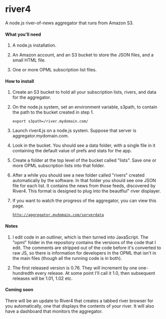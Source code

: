 river4
======

A node.js river-of-news aggregator that runs from Amazon S3.

#### What you'll need

1. A node.js installation.

2. An Amazon account, and an S3 bucket to store the JSON files, and a small HTML file.

3. One or more OPML subscription list files.

#### How to install

1. Create an S3 bucket to hold all your subscription lists, rivers, and data for the aggregator. 

2. On the node.js system, set an environment variable, s3path, to contain the path to the bucket created in step 1.

   <code>export s3path=/river.mydomain.com/</code>

3. Launch river4.js on a node.js system. Suppose that server is aggregator.mydomain.com.

4. Look in the bucket. You should see a data folder, with a single file in it containing the default value of prefs and stats for the app.

5. Create a folder at the top level of the bucket called "lists". Save one or more OPML subscription lists into that folder.

6. After a while you should see a new folder called "rivers" created automatically by the software. In that folder you should see one JSON file for each list. It contains the news from those feeds, discovered by River4. This format is designed to plug into the beautfiul" river displayer. 

7. If you want to watch the progress of the aggregator, you can view this page. 

    <code>http://aggregator.mydomain.com/serverdata</code>

#### Notes

1. I edit code in an outliner, which is then turned into JavaScript. The "opml" folder in the repository contains the versions of the code that I edit. The comments are stripped out of the code before it's converted to raw JS, so there is information for developers in the OPML that isn't in the main files (though all the running code is in both).

2. The first released version is 0.76. They will increment by one one-hundredth every release. At some point I'll call it 1.0, then subsequent releases will be 1.01, 1.02 etc.

#### Coming soon

There will be an update to River4 that creates a tabbed river browser for you automatically, one that displays the contents of your river. It will also have a dashboard that monitors the aggregator.

